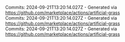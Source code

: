 Commits: 2024-09-21T13:20:14.027Z - Generated via https://github.com/marketplace/actions/artificial-grass
<br>
Commits: 2024-09-21T13:20:14.027Z - Generated via https://github.com/marketplace/actions/artificial-grass
<br>
Commits: 2024-09-21T13:20:14.027Z - Generated via https://github.com/marketplace/actions/artificial-grass
<br>
